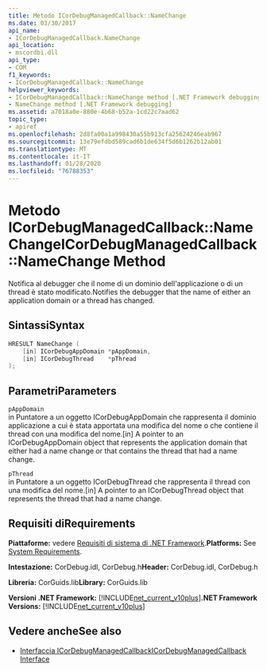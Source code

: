 ```yaml
---
title: Metodo ICorDebugManagedCallback::NameChange
ms.date: 03/30/2017
api_name:
- ICorDebugManagedCallback.NameChange
api_location:
- mscordbi.dll
api_type:
- COM
f1_keywords:
- ICorDebugManagedCallback::NameChange
helpviewer_keywords:
- ICorDebugManagedCallback::NameChange method [.NET Framework debugging]
- NameChange method [.NET Framework debugging]
ms.assetid: a7018a0e-880e-4b68-b52a-1cd22c7aad62
topic_type:
- apiref
ms.openlocfilehash: 2d8fa00a1a998430a55b913cfa25624246eab967
ms.sourcegitcommit: 13e79efdbd589cad6b1de634f5d6b1262b12ab01
ms.translationtype: MT
ms.contentlocale: it-IT
ms.lasthandoff: 01/28/2020
ms.locfileid: "76788353"
---
```

# <a name="icordebugmanagedcallbacknamechange-method"></a><span data-ttu-id="a1b76-102">Metodo ICorDebugManagedCallback::NameChange</span><span class="sxs-lookup"><span data-stu-id="a1b76-102">ICorDebugManagedCallback::NameChange Method</span></span>
<span data-ttu-id="a1b76-103">Notifica al debugger che il nome di un dominio dell'applicazione o di un thread è stato modificato.</span><span class="sxs-lookup"><span data-stu-id="a1b76-103">Notifies the debugger that the name of either an application domain or a thread has changed.</span></span>  
  
## <a name="syntax"></a><span data-ttu-id="a1b76-104">Sintassi</span><span class="sxs-lookup"><span data-stu-id="a1b76-104">Syntax</span></span>  
  
```cpp  
HRESULT NameChange (  
    [in] ICorDebugAppDomain *pAppDomain,  
    [in] ICorDebugThread    *pThread  
);  
```  
  
## <a name="parameters"></a><span data-ttu-id="a1b76-105">Parametri</span><span class="sxs-lookup"><span data-stu-id="a1b76-105">Parameters</span></span>  
 `pAppDomain`  
 <span data-ttu-id="a1b76-106">in Puntatore a un oggetto ICorDebugAppDomain che rappresenta il dominio applicazione a cui è stata apportata una modifica del nome o che contiene il thread con una modifica del nome.</span><span class="sxs-lookup"><span data-stu-id="a1b76-106">[in] A pointer to an ICorDebugAppDomain object that represents the application domain that either had a name change or that contains the thread that had a name change.</span></span>  
  
 `pThread`  
 <span data-ttu-id="a1b76-107">in Puntatore a un oggetto ICorDebugThread che rappresenta il thread con una modifica del nome.</span><span class="sxs-lookup"><span data-stu-id="a1b76-107">[in] A pointer to an ICorDebugThread object that represents the thread that had a name change.</span></span>  
  
## <a name="requirements"></a><span data-ttu-id="a1b76-108">Requisiti di</span><span class="sxs-lookup"><span data-stu-id="a1b76-108">Requirements</span></span>  
 <span data-ttu-id="a1b76-109">**Piattaforme:** vedere [Requisiti di sistema di .NET Framework](../../../../docs/framework/get-started/system-requirements.md).</span><span class="sxs-lookup"><span data-stu-id="a1b76-109">**Platforms:** See [System Requirements](../../../../docs/framework/get-started/system-requirements.md).</span></span>  
  
 <span data-ttu-id="a1b76-110">**Intestazione:** CorDebug.idl, CorDebug.h</span><span class="sxs-lookup"><span data-stu-id="a1b76-110">**Header:** CorDebug.idl, CorDebug.h</span></span>  
  
 <span data-ttu-id="a1b76-111">**Libreria:** CorGuids.lib</span><span class="sxs-lookup"><span data-stu-id="a1b76-111">**Library:** CorGuids.lib</span></span>  
  
 <span data-ttu-id="a1b76-112">**Versioni .NET Framework:** [!INCLUDE[net_current_v10plus](../../../../includes/net-current-v10plus-md.md)]</span><span class="sxs-lookup"><span data-stu-id="a1b76-112">**.NET Framework Versions:** [!INCLUDE[net_current_v10plus](../../../../includes/net-current-v10plus-md.md)]</span></span>  
  
## <a name="see-also"></a><span data-ttu-id="a1b76-113">Vedere anche</span><span class="sxs-lookup"><span data-stu-id="a1b76-113">See also</span></span>

- [<span data-ttu-id="a1b76-114">Interfaccia ICorDebugManagedCallback</span><span class="sxs-lookup"><span data-stu-id="a1b76-114">ICorDebugManagedCallback Interface</span></span>](icordebugmanagedcallback-interface.md)
